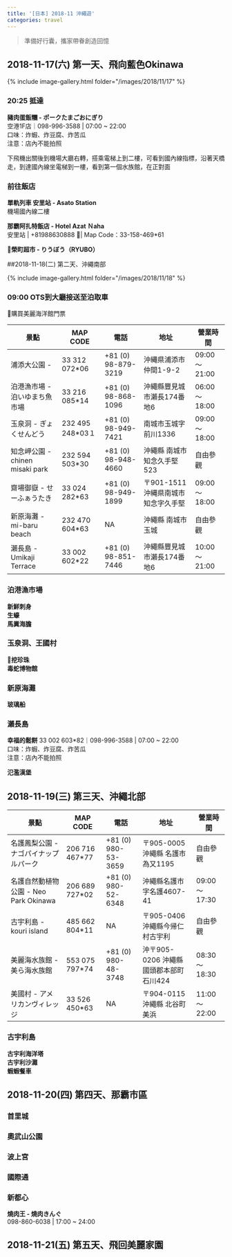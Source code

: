 ```yaml
---
title: '[日本] 2018-11 沖繩遊'
categories: travel
---
```


>準備好行囊，攜家帶眷創造回憶

## 2018-11-17(六) 第一天、飛向藍色Okinawa

{% include image-gallery.html folder="/images/2018/11/17" %}

### 20:25 抵達
**豬肉蛋飯糰 - ポークたまごおにぎり**  
空港1F店｜098-996-3588 | 07:00 ~ 22:00  
口味：炸蝦、炸豆腐、炸苦瓜  
注意：店內不能拍照

下飛機出關後到機場大廳右轉，搭乘電梯上到二樓，可看到國內線指標，沿著天橋走，到達國內線坐電梯到一樓，看到第一個水族館，在正對面

### 前往飯店
**單軌列車 安里站 - Asato Station**  
機場國內線二樓

**那霸阿扎特飯店 - Hotel Azat Ｎaha**  
安里站 | +81988630888 | Map Code：33-158-469*61

**榮町超市 - りうぼう（RYUBO）**

##2018-11-18(二) 第二天、沖繩南部  

{% include image-gallery.html folder="/images/2018/11/18" %}

### 09:00 OTS到大廳接送至泊取車 
購買美麗海洋館門票

景點 | MAP CODE | 電話 | 地址 | 營業時間
---------|----------|---------|----------|---------
 浦添大公園 -  | 33 312 072*06 | +81 (0) 98-879-3219 | 沖縄県浦添市仲間1-9-2 | 09:00～21:00 
 泊港漁市場 - 泊いゆまち魚市場 | 33 216 085*14 | +81 (0) 98-868-1096 | 沖繩縣豐見城市瀨長174番地6 | 06:00～18:00 
 玉泉洞 - ぎょくせんどう | 232 495 248*03１ | +81 (0) 98-949-7421 | 南城市玉城字前川1336 | 09:00～18:00 
 知念岬公園 - chinen misaki park | 232 594 503*30  | +81 (0) 98-948-4660 | 沖繩縣 南城市 知念久手堅 523 | 自由參觀
 齋場御嶽 - せーふぁうたき | 33 024 282*63  | +81 (0) 98-949-1899 | 〒901-1511 沖縄県南城市知念字久手堅 | 09:00～18:00
新原海灘 - mi-baru beach | 232 470 604*63 | NA | 沖繩縣 南城市 玉城 | 自由參觀 
 瀨長島 - Umikaji Terrace | 33 002 602*22 | +81 (0) 98-851-7446 | 沖繩縣豐見城市瀨長174番地6 | 10:00～21:00 

### 泊港漁市場
**新鮮刺身**  
**生蠔**  
**馬糞海膽**  


### 玉泉洞、王國村  
**挖珍珠**  
**毒蛇博物館**  

### 新原海灘
**玻璃船**

### 瀨長島
**幸福的鬆餅** 
33 002 603*82｜098-996-3588 | 07:00 ~ 22:00  
口味：炸蝦、炸豆腐、炸苦瓜  
注意：店內不能拍照

**氾濫漢堡**


<!-- ## 2018-11-19(三) 沖繩北部 -->
## 2018-11-19(三) 第三天、沖繩北部

景點 | MAP CODE | 電話 | 地址 | 營業時間
---------|----------|---------|----------|---------
名護鳳梨公園 - ナゴパイナップルパーク | 206 716 467*77  | +81 (0) 980-53-3659 | 〒905-0005 沖繩縣 名護市 為又1195 | 自由參觀
名護自然動植物公園 - Neo Park Okinawa | 206 689 727*02  | +81 (0) 980-52-6348 | 沖繩縣名護市字名護4607-41 | 09:00～17:30
古宇利島 - kouri island | 485 662 804*11 | NA | 〒905-0406 沖繩縣今帰仁村古宇利 | 自由參觀 
美麗海水族館 - 美ら海水族館 | 553 075 797*74 | +81 (0) 980-48-3748  | 沖〒905-0206 沖繩縣 國頭郡本部町 石川424 | 08:30～18:30 
美國村 - アメリカンヴィレッジ | 33 526 450*63 | NA | 〒904-0115 沖繩縣 北谷町 美浜 | 11:00～22:00 


### 古宇利島
**古宇利海洋塔**  
**古宇利沙灘**  
**蝦蝦餐車**

## 2018-11-20(四) 第四天、那霸市區

### 首里城
### 奧武山公園
### 波上宮
### 國際通
### 新都心
**燒肉王 - 燒肉きんぐ**  
098-860-6038 | 17:00 ~ 24:00

## 2018-11-21(五) 第五天、飛回美麗家園
